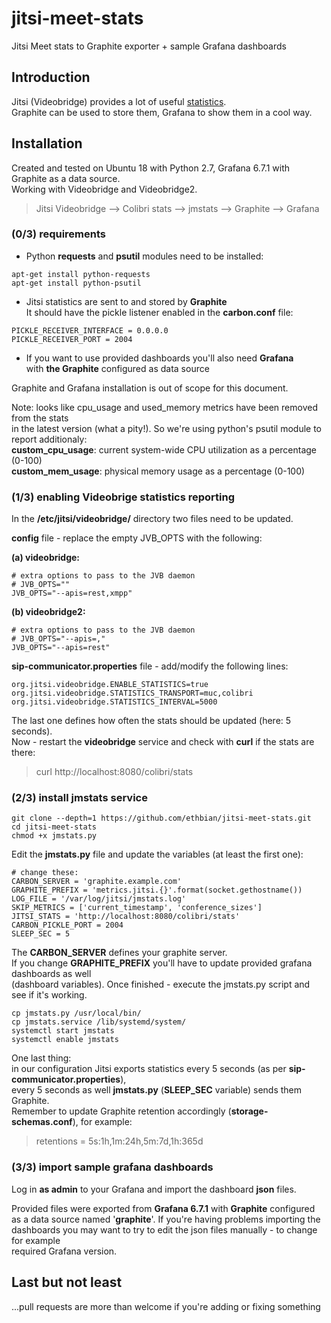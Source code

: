 # jitsi-meet-stats
Jitsi Meet stats to Graphite exporter + sample Grafana dashboards

## Introduction
Jitsi (Videobridge) provides a lot of useful [statistics](https://github.com/jitsi/jitsi-videobridge/blob/master/doc/statistics.md).  
Graphite can be used to store them, Grafana to show them in a cool way.  

## Installation

Created and tested on Ubuntu 18 with Python 2.7, Grafana 6.7.1 with Graphite as a data source.  
Working with Videobridge and Videobridge2.

> Jitsi Videobridge --> Colibri stats --> jmstats --> Graphite --> Grafana

### (0/3) requirements

* Python **requests** and **psutil** modules need to be installed:

```
apt-get install python-requests
apt-get install python-psutil
```

* Jitsi statistics are sent to and stored by **Graphite**  
  It should have the pickle listener enabled in the **carbon.conf** file:

```
PICKLE_RECEIVER_INTERFACE = 0.0.0.0
PICKLE_RECEIVER_PORT = 2004
```
  
* If you want to use provided dashboards you'll also need **Grafana**  
  with **the Graphite** configured as data source  
  
Graphite and Grafana installation is out of scope for this document.  
  
Note: looks like cpu_usage and used_memory metrics have been removed from the stats  
in the latest version (what a pity!). So we're using python's psutil module to report additionaly:  
**custom_cpu_usage**: current system-wide CPU utilization as a percentage (0-100)  
**custom_mem_usage**: physical memory usage as a percentage (0-100)
  
### (1/3) enabling Videobrige statistics reporting

In the **/etc/jitsi/videobridge/** directory two files need to be updated.  

**config** file - replace the empty JVB_OPTS with the following:  
  
**(a) videobridge:** 
```
# extra options to pass to the JVB daemon
# JVB_OPTS=""
JVB_OPTS="--apis=rest,xmpp"
```

**(b) videobridge2:**
```
# extra options to pass to the JVB daemon
# JVB_OPTS="--apis=,"
JVB_OPTS="--apis=rest"
```

**sip-communicator.properties** file - add/modify the following lines:

```
org.jitsi.videobridge.ENABLE_STATISTICS=true
org.jitsi.videobridge.STATISTICS_TRANSPORT=muc,colibri
org.jitsi.videobridge.STATISTICS_INTERVAL=5000
```

The last one defines how often the stats should be updated (here: 5 seconds).  
Now - restart the **videobridge** service and check with **curl** if the stats are there:

> curl http://localhost:8080/colibri/stats

### (2/3) install jmstats service

```
git clone --depth=1 https://github.com/ethbian/jitsi-meet-stats.git
cd jitsi-meet-stats
chmod +x jmstats.py
```

Edit the **jmstats.py** file and update the variables (at least the first one):

```
# change these:
CARBON_SERVER = 'graphite.example.com'
GRAPHITE_PREFIX = 'metrics.jitsi.{}'.format(socket.gethostname())
LOG_FILE = '/var/log/jitsi/jmstats.log'
SKIP_METRICS = ['current_timestamp', 'conference_sizes']
JITSI_STATS = 'http://localhost:8080/colibri/stats'
CARBON_PICKLE_PORT = 2004
SLEEP_SEC = 5
```

The **CARBON_SERVER** defines your graphite server.  
If you change **GRAPHITE_PREFIX** you'll have to update provided grafana dashboards as well  
(dashboard variables). Once finished - execute the jmstats.py script and see if it's working.

```
cp jmstats.py /usr/local/bin/
cp jmstats.service /lib/systemd/system/
systemctl start jmstats
systemctl enable jmstats
```

One last thing:  
in our configuration Jitsi exports statistics every 5 seconds (as per **sip-communicator.properties**),  
every 5 seconds as well **jmstats.py** (**SLEEP_SEC** variable) sends them Graphite.  
Remember to update Graphite retention accordingly (**storage-schemas.conf**), for example:  
> retentions = 5s:1h,1m:24h,5m:7d,1h:365d  


### (3/3) import sample grafana dashboards

Log in **as admin** to your Grafana and import the dashboard **json** files.  
  
Provided files were exported from **Grafana 6.7.1** with **Graphite** configured  
as a data source named '**graphite**'. If you're having problems importing the  
dashboards you may want to try to edit the json files manually - to change for example  
required Grafana version.


## Last but not least

...pull requests are more than welcome if you're adding or fixing something
